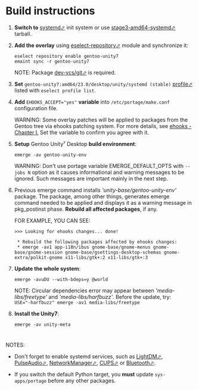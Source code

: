 # Build instructions

1. **Switch to** [systemd⬀][sysd] init system or use [stage3-amd64-systemd⬀][s3] tarball.

2. **Add the overlay** using [eselect-repository⬀][erepo] module and synchronize it:

   `eselect repository enable gentoo-unity7`
   <br/>
   `emaint sync -r gentoo-unity7`

   NOTE: Package [dev-vcs/git⬀][git] is required.

3. **Set** `gentoo-unity7:amd64/23.0/desktop/unity/systemd (stable)` [profile⬀][ep] listed with `eselect profile list`.

4. **Add** `EHOOKS_ACCEPT="yes"` **variable** into `/etc/portage/make.conf` configuration file.

   WARNING: Some overlay patches will be applied to packages from the Gentoo tree via ehooks patching system. For more details, see [ehooks - Chapter I.][ehooks] Set the variable to confirm you agree with it.

5. **Setup** Gentoo Unity⁷ Desktop **build environment**:

   `emerge -av gentoo-unity-env`

   WARNING: Don't use portage variable EMERGE_DEFAULT_OPTS with `--jobs N` option as it causes informational and warning messages to be ignored. Such messages are important mainly in the next step.

6. Previous emerge command installs *'unity-base/gentoo-unity-env'* package. The package, among other things, generates emerge command needed to be applied and displays it as a warning message in pkg_postinst phase. **Rebuild all affected packages**, if any.

   FOR EXAMPLE, YOU CAN SEE:
   ```
   >>> Looking for ehooks changes... done!

    * Rebuild the following packages affected by ehooks changes:
    * emerge -av1 app-i18n/ibus gnome-base/gnome-menus gnome-base/gnome-session gnome-base/gsettings-desktop-schemas gnome-extra/polkit-gnome x11-libs/gtk+:2 x11-libs/gtk+:3
   ```

7. **Update the whole system**:

   `emerge -avuDU --with-bdeps=y @world`

   NOTE: Circular dependencies error may appear between *'media-libs/freetype'* and *'media-libs/harfbuzz'*. Before the update, try:
   <br/>
   `USE="-harfbuzz" emerge -av1 media-libs/freetype`

8. **Install the Unity7**:

   `emerge -av unity-meta`

#

NOTES:

- Don't forget to enable systemd services, such as [LightDM⬀][ldm], [PulseAudio⬀][pa], [NetworkManager⬀][nm], [CUPS⬀][cups] or [Bluetooth⬀][bt].

- If you switch the default Python target, you **must** update `sys-apps/portage` before any other packages.

[//]: # (LINKS)
[bt]: https://wiki.gentoo.org/wiki/Bluetooth#systemd
[cups]: https://wiki.gentoo.org/wiki/Printing#systemd
[ehooks]: ehooks.md
[ep]: https://wiki.gentoo.org/wiki/Handbook:AMD64/Installation/Base#Choosing_the_right_profile
[erepo]: https://wiki.gentoo.org/wiki/Eselect/Repository
[git]: https://wiki.gentoo.org/wiki/Git
[ldm]: https://wiki.gentoo.org/wiki/LightDM#systemd
[mu]: https://wiki.gentoo.org/wiki/Merge-usr
[nm]: https://wiki.gentoo.org/wiki/NetworkManager#systemd
[pa]: https://wiki.gentoo.org/wiki/PulseAudio#systemd
[s3]: https://wiki.gentoo.org/wiki/Handbook:AMD64/Installation/Stage#Downloading_the_stage_file
[sysd]: https://wiki.gentoo.org/wiki/Systemd
